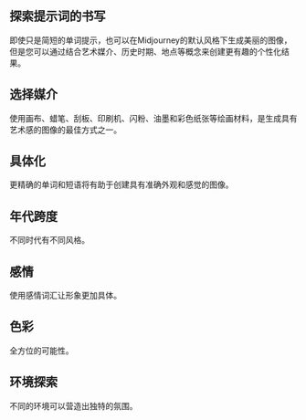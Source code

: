 ## 探索提示词的书写
即使只是简短的单词提示，也可以在Midjourney的默认风格下生成美丽的图像，
但是您可以通过结合艺术媒介、历史时期、地点等概念来创建更有趣的个性化结果。
## 选择媒介
使用画布、蜡笔、刮板、印刷机、闪粉、油墨和彩色纸张等绘画材料，是生成具有艺术感的图像的最佳方式之一。
## 具体化
更精确的单词和短语将有助于创建具有准确外观和感觉的图像。
## 年代跨度
不同时代有不同风格。
## 感情
使用感情词汇让形象更加具体。
## 色彩
全方位的可能性。
## 环境探索
不同的环境可以营造出独特的氛围。

